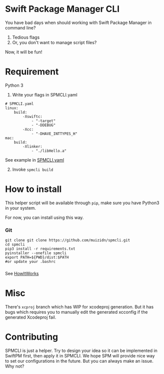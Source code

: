 # Swift Package Manager CLI

You have bad days when should working with Swift Package Manager in command line?
1. Tedious flags
2. Or, you don't want to manage script files?

Now, it will be fun!

# Requirement
Python 3

1. Write your flags in SPMCLI.yaml
```
# SPMCLI.yaml
linux:
    build:
        -Xswiftc: 
            - "-target"
            - "-DDEBUG"
        -Xcc:
            - "-DHAVE_INTTYPES_H"
mac:
    build:
        -Xlinker:
            - "./libHello.a"
```
See example in [SPMCLI.yaml](SPMCLI.yaml)

2. Invoke `spmcli build`

# How to install
This helper script will be available through `pip`, make sure you have Python3 in your system.

For now, you can install using this way.
### Git
```
git clone git clone https://github.com/muizidn/spmcli.git
cd spmcli
pip3 install -r requirements.txt
pyinstaller --onefile spmcli
export PATH=${PWD}/dist:$PATH
#or update your .bashrc
```
###

See [HowItWorks](docs/HowItWorks.md)

# Misc

There's `xcproj` branch which has WIP for xcodeproj generation. But it has bugs which requires you to manually edit the generated xcconfig if the generated Xcodeproj fail.

# Contributing
SPMCLI is just a helper. Try to design your idea so it can be implemented in SwiftPM first, then apply it in SPMCLI. We hope SPM will provide nice way to set our configurations in the future.
But you can always make an issue. Why not?